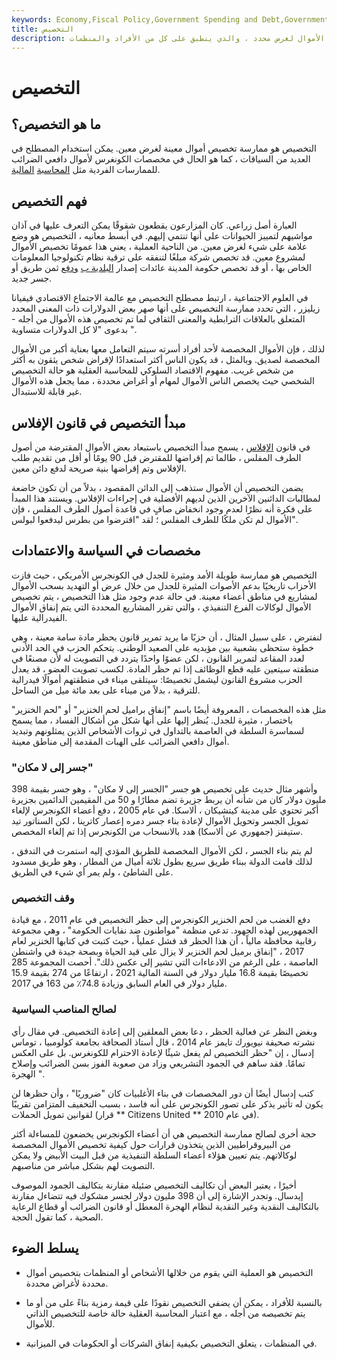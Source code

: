 ```yaml
---
keywords: Economy,Fiscal Policy,Government Spending and Debt,Government Spending
title: التخصيص
description: التخصيص يعني تخصيص الأموال لغرض محدد ، والذي ينطبق على كل من الأفراد والمنظمات.
---
```


# التخصيص
## ما هو التخصيص؟

التخصيص هو ممارسة تخصيص أموال معينة لغرض معين. يمكن استخدام المصطلح في العديد من السياقات ، كما هو الحال في مخصصات الكونغرس لأموال دافعي الضرائب للممارسات الفردية مثل [المحاسبة](/mentalaccounting) [المالية](/mentalaccounting).

## فهم التخصيص

العبارة أصل زراعي. كان المزارعون يقطعون شقوقًا يمكن التعرف عليها في آذان مواشيهم لتمييز الحيوانات على أنها تنتمي إليهم. في أبسط معانيه ، التخصيص هو وضع علامة على شيء لغرض معين. من الناحية العملية ، يعني هذا عمومًا تخصيص الأموال لمشروع معين. قد تخصص شركة مبلغًا لتنفقه على ترقية نظام تكنولوجيا المعلومات الخاص بها ، أو قد تخصص حكومة المدينة عائدات إصدار [البلدية ب](/municipalbond) [ودفع](/municipalbond) ثمن طريق أو جسر جديد.

في العلوم الاجتماعية ، ارتبط مصطلح التخصيص مع عالمة الاجتماع الاقتصادي فيفيانا زيليزر ، التي تحدد ممارسة التخصيص على أنها صهر بعض الدولارات ذات المعنى المحدد المتعلق بالعلاقات الترابطية والمعنى الثقافي لما تم تخصيص هذه الأموال من أجله - بدعوى "لا كل الدولارات متساوية ".

لذلك ، فإن الأموال المخصصة لأحد أفراد أسرته سيتم التعامل معها بعناية أكبر من الأموال المخصصة لصديق. وبالمثل ، قد يكون الناس أكثر استعدادًا لإقراض شخص يثقون به أكثر من شخص غريب. مفهوم الاقتصاد السلوكي للمحاسبة العقلية هو حالة التخصيص الشخصي حيث يخصص الناس الأموال لمهام أو أغراض محددة ، مما يجعل هذه الأموال غير قابلة للاستبدال.

## مبدأ التخصيص في قانون الإفلاس

في قانون [الإفلاس](/bankruptcy) ، يسمح مبدأ التخصيص باستبعاد بعض الأموال المقترضة من أصول الطرف المفلس ، طالما تم إقراضها للمقترض قبل 90 يومًا أو أقل من تقديم طلب الإفلاس وتم إقراضها بنية صريحة لدفع دائن معين.

يضمن التخصيص أن الأموال ستذهب إلى الدائن المقصود ، بدلاً من أن تكون خاضعة لمطالبات الدائنين الآخرين الذين لديهم الأفضلية في إجراءات الإفلاس. ويستند هذا المبدأ على فكرة أنه نظرًا لعدم وجود انخفاض صافٍ في قاعدة أصول الطرف المفلس ، فإن الأموال لم تكن ملكًا للطرف المفلس ؛ لقد "اقترضوا من بطرس ليدفعوا لبولس".

## مخصصات في السياسة والاعتمادات

التخصيص هو ممارسة طويلة الأمد ومثيرة للجدل في الكونجرس الأمريكي ، حيث فازت الأحزاب تاريخيًا بدعم الأصوات المثيرة للجدل من خلال عرض أو التهديد بسحب الأموال لمشاريع في مناطق أعضاء معينة. في حالة عدم وجود مثل هذا التخصيص ، يتم تخصيص الأموال لوكالات الفرع التنفيذي ، والتي تقرر المشاريع المحددة التي يتم إنفاق الأموال الفيدرالية عليها.

لنفترض ، على سبيل المثال ، أن حزبًا ما يريد تمرير قانون يحظر مادة سامة معينة ، وهي خطوة ستحظى بشعبية بين مؤيديه على الصعيد الوطني. يتحكم الحزب في الحد الأدنى لعدد المقاعد لتمرير القانون ، لكن عضوًا واحدًا يتردد في التصويت له لأن مصنعًا في منطقته سيتعين عليه قطع الوظائف إذا تم حظر المادة. لكسب تصويت العضو ، قد يعدل الحزب مشروع القانون ليشمل تخصيصًا: سيتلقى ميناء في منطقتهم أموالًا فيدرالية للترقية ، بدلاً من ميناء على بعد مائة ميل من الساحل.

مثل هذه المخصصات ، المعروفة أيضًا باسم "إنفاق براميل لحم الخنزير" أو "لحم الخنزير" باختصار ، مثيرة للجدل. يُنظر إليها على أنها شكل من أشكال الفساد ، مما يسمح لسماسرة السلطة في العاصمة بالتداول في ثروات الأشخاص الذين يمثلونهم وتبديد أموال دافعي الضرائب على الهبات المقدمة إلى مناطق معينة.

### "جسر إلى لا مكان"

وأشهر مثال حديث على تخصيص هو جسر "الجسر إلى لا مكان" ، وهو جسر بقيمة 398 مليون دولار كان من شأنه أن يربط جزيرة تضم مطارًا و 50 من المقيمين الدائمين بجزيرة أكبر تحتوي على مدينة كيتشيكان ، ألاسكا. في عام 2005 ، دفع أعضاء الكونجرس لإلغاء تمويل الجسر وتحويل الأموال لإعادة بناء جسر دمره إعصار كاترينا ، لكن السناتور تيد ستيفنز (جمهوري عن ألاسكا) هدد بالانسحاب من الكونجرس إذا تم إلغاء المخصص.

لم يتم بناء الجسر ، لكن الأموال المخصصة للطريق المؤدي إليه استمرت في التدفق ، لذلك قامت الدولة ببناء طريق سريع بطول ثلاثة أميال من المطار ، وهو طريق مسدود على الشاطئ ، ولم يمر أي شيء في الطريق.

### وقف التخصيص

دفع الغضب من لحم الخنزير الكونجرس إلى حظر التخصيص في عام 2011 ، مع قيادة الجمهوريين لهذه الجهود. تدعي منظمة "مواطنون ضد نفايات الحكومة" ، وهي مجموعة رقابية محافظة مالياً ، أن هذا الحظر قد فشل عملياً ، حيث كتبت في كتابها الخنزير لعام 2017 ، "إنفاق برميل لحم الخنزير لا يزال على قيد الحياة وبصحة جيدة في واشنطن العاصمة ، على الرغم من الادعاءات التي تشير إلى عكس ذلك". أحصت المجموعة 285 تخصيصًا بقيمة 16.8 مليار دولار في السنة المالية 2021 ، ارتفاعًا من 274 بقيمة 15.9 مليار دولار في العام السابق وزيادة 74.8٪ من 163 في 2017.

### لصالح المناصب السياسية

وبغض النظر عن فعالية الحظر ، دعا بعض المعلقين إلى إعادة التخصيص. في مقال رأي نشرته صحيفة نيويورك تايمز عام 2014 ، قال أستاذ الصحافة بجامعة كولومبيا ، توماس إدسال ، إن "حظر التخصيص لم يفعل شيئًا لإعادة الاحترام للكونغرس. بل على العكس تمامًا. فقد ساهم في الجمود التشريعي وزاد من صعوبة الفوز بسن الضرائب وإصلاح الهجرة ".

كتب إدسال أيضًا أن دور المخصصات في بناء الأغلبيات كان "ضروريًا" ، وأن حظرها لن يكون له تأثير يذكر على تصور الكونجرس على أنه فاسد ، بسبب التخفيف المتزامن تقريبًا لقوانين تمويل الحملات (قرار ** Citizens United ** في عام 2010).

حجة أخرى لصالح ممارسة التخصيص هي أن أعضاء الكونجرس يخضعون للمساءلة أكثر من البيروقراطيين الذين يتخذون قرارات حول كيفية تخصيص الأموال المخصصة لوكالاتهم. يتم تعيين هؤلاء أعضاء السلطة التنفيذية من قبل البيت الأبيض ولا يمكن التصويت لهم بشكل مباشر من مناصبهم.

أخيرًا ، يعتبر البعض أن تكاليف التخصيص ضئيلة مقارنة بتكاليف الجمود الموصوف إيدسال. وتجدر الإشارة إلى أن 398 مليون دولار لجسر مشكوك فيه تتضاءل مقارنة بالتكاليف النقدية وغير النقدية لنظام الهجرة المعطل أو قانون الضرائب أو قطاع الرعاية الصحية ، كما تقول الحجة.

## يسلط الضوء

- التخصيص هو العملية التي يقوم من خلالها الأشخاص أو المنظمات بتخصيص أموال محددة لأغراض محددة.

- بالنسبة للأفراد ، يمكن أن يضفي التخصيص نقودًا على قيمة رمزية بناءً على من أو ما يتم تخصيصه من أجله ، مع اعتبار المحاسبة العقلية حالة خاصة للتخصيص الذاتي للأموال.

- في المنظمات ، يتعلق التخصيص بكيفية إنفاق الشركات أو الحكومات في الميزانية.

